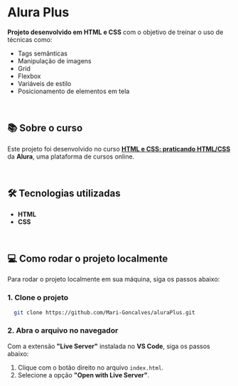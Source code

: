 # Alura Plus

**Projeto desenvolvido em HTML e CSS** com o objetivo de treinar o uso de técnicas como:

- Tags semânticas
- Manipulação de imagens
- Grid
- Flexbox
- Variáveis de estilo
- Posicionamento de elementos em tela

<br>

## 📚 Sobre o curso

Este projeto foi desenvolvido no curso **[HTML e CSS: praticando HTML/CSS](https://www.alura.com.br)** da **Alura**, uma plataforma de cursos online.

<br>

## 🛠 Tecnologias utilizadas

- **HTML**
- **CSS**

<br>

## 💻 Como rodar o projeto localmente

Para rodar o projeto localmente em sua máquina, siga os passos abaixo:

### 1. Clone o projeto

```bash
  git clone https://github.com/Mari-Goncalves/aluraPlus.git
```

### 2. Abra o arquivo no navegador

Com a extensão **"Live Server"** instalada no **VS Code**, siga os passos abaixo:

1. Clique com o botão direito no arquivo `index.html`.
2. Selecione a opção **"Open with Live Server"**.
